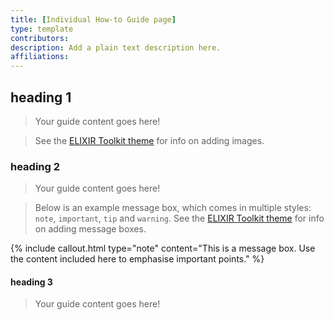 ```yaml
---
title: [Individual How-to Guide page]
type: template
contributors: 
description: Add a plain text description here.
affiliations: 
---
```



## heading 1 

> Your guide content goes here! 

> See the [ELIXIR Toolkit theme](https://elixir-belgium.github.io/elixir-toolkit-theme/markdown_cheat_sheet#images) for info on adding images.

### heading 2

> Your guide content goes here!

> Below is an example message box, which comes in multiple styles: `note`, `important`, `tip` and `warning`.
> See the [ELIXIR Toolkit theme](https://elixir-belgium.github.io/elixir-toolkit-theme/markdown_cheat_sheet#message-boxes) for info on adding message boxes.

{% include callout.html type="note" content="This is a message box. Use the content included here to emphasise important points." %}

#### heading 3

> Your guide content goes here!

